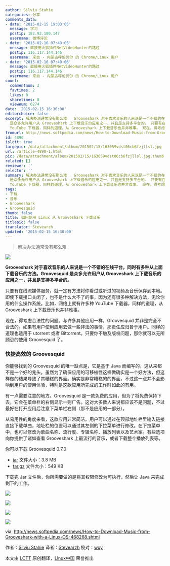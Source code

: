 ```yaml
---
author: Silviu Stahie
categories: 分享
comments_data:
- date: '2015-02-15 19:03:05'
  message: 学习
  postip: 182.92.180.147
  username: 微博评论
- date: '2015-02-16 07:40:05'
  message: 直接用火狐插件NetVideoHunter的路过
  postip: 116.117.144.146
  username: 来自 - 内蒙古呼伦贝尔 的 Chrome/Linux 用户
- date: '2015-02-16 07:40:06'
  message: 直接用火狐插件NetVideoHunter的路过
  postip: 116.117.144.146
  username: 来自 - 内蒙古呼伦贝尔 的 Chrome/Linux 用户
count:
  commentnum: 3
  favtimes: 2
  likes: 0
  sharetimes: 8
  viewnum: 6274
date: '2015-02-15 16:30:00'
editorchoice: false
excerpt: 解决办法通常没有那么难   Grooveshark 对于喜欢音乐的人来说是一个不错的在线平台，同时有多种从上面下载音乐的方法。Groovesquid
  是众多允许用户从 Grooveshark 上下载音乐的应用之一，并且是支持多平台的。 只要有在线流媒体服务，就一定有方法将你看过或听过的视频及音乐保存到本地。即使下载接口关闭了，也不是什么大不了的事，因为还有很多种解决方法，无论你用的什么操作系统。比如，网络上就有许多种
  YouTube 下载器，同样的道理，从 Grooveshark 上下载音乐也并非难事。 现在，得考虑合法性的问题。与许多其他应用一样，Groovesq
fromurl: http://news.softpedia.com/news/How-to-Download-Music-from-Grooveshark-with-a-Linux-OS-468268.shtml
id: 4890
islctt: true
largepic: /data/attachment/album/201502/15/163059vdst06cb6fzjllsl.jpg
url: /article-4890-1.html
pic: /data/attachment/album/201502/15/163059vdst06cb6fzjllsl.jpg.thumb.jpg
related: []
reviewer: ''
selector: ''
summary: 解决办法通常没有那么难   Grooveshark 对于喜欢音乐的人来说是一个不错的在线平台，同时有多种从上面下载音乐的方法。Groovesquid
  是众多允许用户从 Grooveshark 上下载音乐的应用之一，并且是支持多平台的。 只要有在线流媒体服务，就一定有方法将你看过或听过的视频及音乐保存到本地。即使下载接口关闭了，也不是什么大不了的事，因为还有很多种解决方法，无论你用的什么操作系统。比如，网络上就有许多种
  YouTube 下载器，同样的道理，从 Grooveshark 上下载音乐也并非难事。 现在，得考虑合法性的问题。与许多其他应用一样，Groovesq
tags:
- 下载
- 音乐
- Grooveshark
- Groovesquid
thumb: false
title: 如何使用 Linux 从 Grooveshark 下载音乐
titlepic: false
translator: Stevearzh
updated: '2015-02-15 16:30:00'
---
```



> 
> 解决办法通常没有那么难
> 
> 
> 


![](/data/attachment/album/201502/15/163059vdst06cb6fzjllsl.jpg)


**Grooveshark 对于喜欢音乐的人来说是一个不错的在线平台，同时有多种从上面下载音乐的方法。Groovesquid 是众多允许用户从 Grooveshark 上下载音乐的应用之一，并且是支持多平台的。**


只要有在线流媒体服务，就一定有方法将你看过或听过的视频及音乐保存到本地。即使下载接口关闭了，也不是什么大不了的事，因为还有很多种解决方法，无论你用的什么操作系统。比如，网络上就有许多种 YouTube 下载器，同样的道理，从 Grooveshark 上下载音乐也并非难事。


现在，得考虑合法性的问题。与许多其他应用一样，Groovesquid 并非是完全不合法的。如果有用户使用应用去做一些非法的事情，那责任应归咎于用户。同样的道理也适用于 utorrent 或者 Bittorrent。只要你不触及版权问题，那你就可以无所顾忌的使用 Groovesquid 了。


### 快捷高效的 Groovesquid


你能够找到的 Groovesquid 的唯一缺点是，它是基于 Java 而编写的，这从来都不是一个好的兆头。虽然为了确保应用的可移植性这样做确实是一个好方法，但这样做的结果导致了其糟糕的界面。确实是非常糟糕的的界面，不过这一点并不会影响到用户的使用体验，特别是这款应用所完成的工作时如此的有用。


有一点需要注意的地方。Groovesquid 是一款免费的应用，但为了将免费保持下去，它会在菜单栏的右侧显示一则广告。这对大多数人来说都应该不是问题，不过最好在打开应用后注意下菜单栏右侧（那不是应用的一部分）。


从易用性的角度来看，这款应用非常简洁。用户可以通过在顶部地址栏里输入链接直接下载单曲，地址栏的位置可以通过其左侧的下拉菜单进行修改。在下拉菜单中，也可以修改为歌曲名称、流行度、专辑名称、播放列表以及艺术家。有些选项向你提供了诸如查看 Grooveshark 上最流行的音乐，或者下载整个播放列表等。


你可以下载 Groovesquid 0.7.0


* [jar](https://github.com/groovesquid/groovesquid/releases/download/v0.7.0/Groovesquid.jar) 文件大小：3.8 MB
* [tar.gz](https://github.com/groovesquid/groovesquid/archive/v0.7.0.tar.gz) 文件大小：549 KB


下载完 Jar 文件后，你所需要做的是将其权限修改为可执行，然后让 Java 来完成剩下的工作。


![](/data/attachment/album/201502/15/163100qujtmjer9vzk9b5a.jpg)


![](/data/attachment/album/201502/15/163101jq115pqq4c7l5r77.jpg)


![](/data/attachment/album/201502/15/163101gtppt9h68pohzaqt.jpg)


![](/data/attachment/album/201502/15/163102pvtboy3ybpopsa06.jpg)


via: <http://news.softpedia.com/news/How-to-Download-Music-from-Grooveshark-with-a-Linux-OS-468268.shtml>


作者：[Silviu Stahie](http://news.softpedia.com/editors/browse/silviu-stahie) 译者：[Stevearzh](https://github.com/Stevearzh) 校对：[wxy](https://github.com/wxy)


本文由 [LCTT](https://github.com/LCTT/TranslateProject) 原创翻译，[Linux中国](http://linux.cn/) 荣誉推出